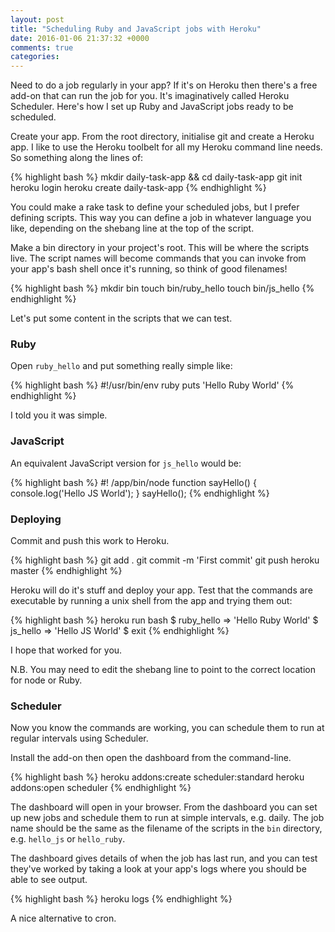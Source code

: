 ```yaml
---
layout: post
title: "Scheduling Ruby and JavaScript jobs with Heroku"
date: 2016-01-06 21:37:32 +0000
comments: true
categories:
---
```

Need to do a job regularly in your app? If it's on Heroku then there's a free add-on that can run the job for you. It's imaginatively called Heroku Scheduler. Here's how I set up Ruby and JavaScript jobs ready to be scheduled.

Create your app. From the root directory, initialise git and create a Heroku app. I like to use the Heroku toolbelt for all my Heroku command line needs. So something along the lines of:

{% highlight bash %}
mkdir daily-task-app && cd daily-task-app
git init
heroku login
heroku create daily-task-app
{% endhighlight %}

You could make a rake task to define your scheduled jobs, but I prefer defining scripts. This way you can define a job in whatever language you like, depending on the shebang line at the top of the script.

Make a bin directory in your project's root. This will be where the scripts live. The script names will become commands that you can invoke from your app's bash shell once it's running, so think of good filenames!

{% highlight bash %}
mkdir bin
touch bin/ruby_hello
touch bin/js_hello
{% endhighlight %}

Let's put some content in the scripts that we can test.

### Ruby

Open `ruby_hello` and put something really simple like:

{% highlight bash %}
#!/usr/bin/env ruby
puts 'Hello Ruby World'
{% endhighlight %}

I told you it was simple.

### JavaScript

An equivalent JavaScript version for `js_hello` would be:

{% highlight bash %}
#! /app/bin/node
function sayHello() {
   console.log('Hello JS World');
 }
sayHello();
{% endhighlight %}

### Deploying

Commit and push this work to Heroku.

{% highlight bash %}
git add .
git commit -m 'First commit'
git push heroku master
{% endhighlight %}

Heroku will do it's stuff and deploy your app. Test that the commands are executable by running a unix shell from the app and trying them out:

{% highlight bash %}
heroku run bash
$ ruby_hello
 => 'Hello Ruby World'
$ js_hello
 => 'Hello JS World'
$ exit
{% endhighlight %}

I hope that worked for you.

N.B. You may need to edit the shebang line to point to the correct location for node or Ruby.

### Scheduler

Now you know the commands are working, you can schedule them to run at regular intervals using Scheduler.

Install the add-on then open the dashboard from the command-line.

{% highlight bash %}
heroku addons:create scheduler:standard
heroku addons:open scheduler
{% endhighlight %}

The dashboard will open in your browser. From the dashboard you can set up new jobs and schedule them to run at simple intervals, e.g. daily. The job name should be the same as the filename of the scripts in the `bin` directory, e.g. `hello_js` or `hello_ruby`.

The dashboard gives details of when the job has last run, and you can test they've worked by taking a look at your app's logs where you should be able to see output.

{% highlight bash %}
heroku logs
{% endhighlight %}

A nice alternative to cron.
